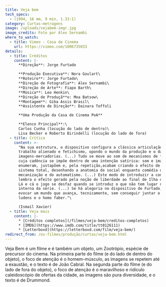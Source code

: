 ```yaml
---
title: Veja bem
tech_specs:
  - (1994, 16 mm, 9 min, 1.33:1)
category: Curtas-metragens
image: /uploads/vejabem-imgr.jpg
image_credits: Foto por Alex Sernambi
where_to_watch:
  - title: Vimeo - Casa de Cinema
    url: https://vimeo.com/1006735033
details:
  - title: Créditos
    content: |-
      **Direção**: Jorge Furtado

      **Produção Executiva**: Nora Goulart\
      **Roteiro**: Jorge Furtado\
      **Direção de Fotografia**: Alex Sernambi\
      **Direção de Arte**: Fiapo Barth\
      **Música**: Leo Henkin\
      **Direção de Produçã**o: Moa Batsow\
      **Montagem**: Giba Assis Brasil\
      **Assistente de Direção**: Dainara Toffoli

      **Uma Produção da Casa de Cinema PoA**

      **Elenco Principal**:\
      Carlos Cunha (locução do lado de dentro)\
      Lisa Becker e Roberto Birindelli (locução do lado de fora)
  - title: Crítica
    content: >-
      "Na sua estrutura, o dispositivo configura a clássica articulação de
      trabalho alienado e fetichismo, opondo o mundo da produção e o das
      imagens-mercadorias. (...) Tudo se move ao som de mecanismos de fábrica
      cuja cadência se impõe dentro de uma intenção satírica: som e imagem
      enumeram, justapõem e, pela repetição,acabam criando o efeito de um
      sistema total, desenhando a anatomia do social enquanto comédia da
      mecanização e do automatismo. (...) Este modo de introduzir a contradição
      lembra o efeito gerado pela noção de liberdade ao final de Ilha da Flores.
      Lá e cá o jogo se desfaz quando se introduz o que não tem lugar na lógica
      interna da série. (...) Se há alegoria no dispositivo de Furtado, é para
      evocar um mundo que avança, tecnicamente, sem conseguir juntar o homo
      ludens e o homo faber."\

      (Ismail Xavier)
  - title: Veja mais
    content: |-
      * [Créditos completos](/filmes/veja-bem/creditos-completos)
      * [IMDb](https://www.imdb.com/title/tt0126111)
      * [Letterboxd](https://letterboxd.com/film/veja-bem/)
redirect_from: /os-filmes/produção/curtas/veja-bem.html
---
```

Veja Bem é um filme e é também um objeto, um Zootrópio, espécie de precursor do cinema. Na primeira parte do filme (e do lado de dentro do objeto), o foco de atenção é o homem-músculo, as imagens se repetem até a exaustão, e o texto é de João Cabral. Na segunda parte do filme (e do lado de fora do objeto), o foco de atenção é o maravilhoso e ridículo caleidoscópio de ofertas da cidade, as imagens são pura diversidade, e o texto é de Drummond.
